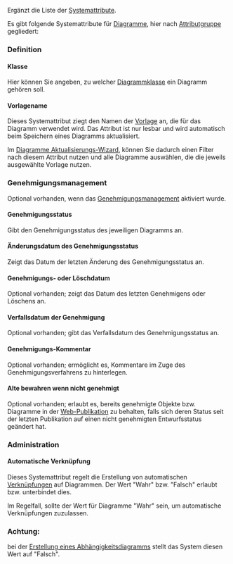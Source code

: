 Ergänzt die Liste der [Systemattribute](systemattribute).

Es gibt folgende Systemattribute für [Diagramme](diagramm), hier nach
[Attributgruppe](attributgruppe-und-attribut) gegliedert:

### Definition

#### Klasse

Hier können Sie angeben, zu welcher
[Diagrammklasse](klasse) ein Diagramm gehören soll.

#### Vorlagename

Dieses Systemattribut ziegt den Namen der
[Vorlage](shapes-stencils-und-templates-de) an, die für das Diagramm verwendet
wird. Das Attribut ist nur lesbar und wird automatisch beim Speichern
eines Diagramms aktualisiert.

Im [Diagramme Aktualisierungs-Wizard](aktualisieren-von-diagrammen),
können Sie dadurch einen Filter nach diesem Attribut nutzen und alle
Diagramme auswählen, die die jeweils ausgewählte Vorlage nutzen.

### Genehmigungsmanagement

Optional vorhanden, wenn das
[Genehmigungsmanagement](genehmigungsmanagement) aktiviert wurde.

#### Genehmigungsstatus

Gibt den Genehmigungsstatus des jeweiligen Diagramms an.

#### Änderungsdatum des Genehmigungsstatus

Zeigt das Datum der letzten Änderung des Genehmigungsstatus an.

#### Genehmigungs- oder Löschdatum

Optional vorhanden; zeigt das Datum des letzten Genehmigens oder
Löschens an.

#### Verfallsdatum der Genehmigung

Optional vorhanden; gibt das Verfallsdatum des Genehmigungsstatus an.

#### Genehmigungs-Kommentar

Optional vorhanden; ermöglicht es, Kommentare im Zuge des
Genehmigungsverfahrens zu hinterlegen.

#### Alte bewahren wenn nicht genehmigt

Optional vorhanden; erlaubt es, bereits genehmigte Objekte bzw.
Diagramme in der [Web-Publikation](webpublisher-de) zu behalten, falls sich
deren Status seit der letzten Publikation auf einen nicht genehmigten
Entwurfsstatus geändert hat.

### Administration

#### Automatische Verknüpfung

Dieses Systemattribut regelt die Erstellung von automatischen
[Verknüpfungen](verknüpfungen) auf Diagrammen. Der Wert "Wahr" bzw.
"Falsch" erlaubt bzw. unterbindet dies.

Im Regelfall, sollte der Wert für Diagramme "Wahr" sein, um automatische
Verknüpfungen zuzulassen.

<div class="warning">
<h3> Achtung: </h3> 
  
bei der [Erstellung eines Abhängigkeitsdiagramms](erstellen-eines-abhängigkeitsdiagramms) stellt
das System diesen Wert auf "Falsch".
</div>
